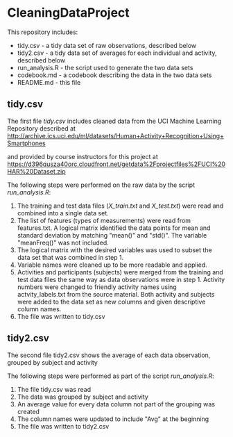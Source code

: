 # CleaningDataProject

This repository includes:
* tidy.csv - a tidy data set of raw observations, described below
* tidy2.csv - a tidy data set of averages for each individual and activity, described below
* run_analysis.R - the script used to generate the two data sets
* codebook.md - a codebook describing the data in the two data sets
* README.md - this file


## tidy.csv
The first file *tidy.csv* includes cleaned data from the UCI Machine Learning Repository described at 
http://archive.ics.uci.edu/ml/datasets/Human+Activity+Recognition+Using+Smartphones

and provided by course instructors for this project at
https://d396qusza40orc.cloudfront.net/getdata%2Fprojectfiles%2FUCI%20HAR%20Dataset.zip

The following steps were performed on the raw data by the script *run_analysis.R*:
 1. The training and test data files (*X_train.txt* and *X_test.txt*) were read and combined into a single data set.
 2. The list of features (types of measurements) were read from features.txt. A logical matrix identified the data points for mean and standard deviation by matching "mean()" and "std()". The variable "meanFreq()" was not included.
 3. The logical matrix with the desired variables was used to subset the data set that was combined in step 1.
 4. Variable names were cleaned up to be more readable and applied.
 5. Activities and participants (subjects) were merged from the training and test data files the same way as data observations were in step 1. Activity numbers were changed to friendly activity names using actvity_labels.txt from the source material. Both activity and subjects were added to the data set as new columns and given descriptive column names.
 6. The file was written to tidy.csv
 


## tidy2.csv

The second file tidy2.csv shows the average of each data observation, grouped by subject and activity

The following steps were performed as part of the script *run_analysis.R*:
 1. The file tidy.csv was read
 2. The data was grouped by subject and activity
 3. An average value for every data column not part of the grouping was created
 4. The column names were updated to include "Avg" at the beginning
 5. The file was written to tidy2.csv
